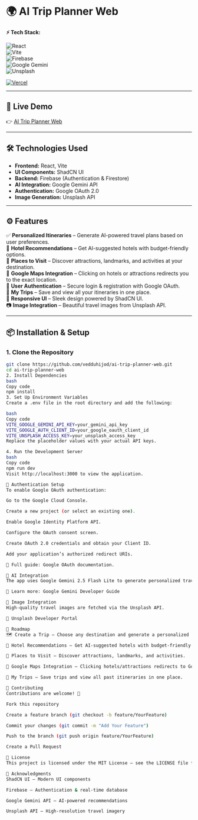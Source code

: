 # 🌍 AI Trip Planner Web  

**⚡ Tech Stack:**  

![React](https://img.shields.io/badge/React-20232A?style=for-the-badge&logo=react&logoColor=61DAFB)  
![Vite](https://img.shields.io/badge/Vite-646CFF?style=for-the-badge&logo=vite&logoColor=white)  
![Firebase](https://img.shields.io/badge/Firebase-FFCA28?style=for-the-badge&logo=firebase&logoColor=black)  
![Google Gemini](https://img.shields.io/badge/Google%20Gemini-AI-blue?style=for-the-badge&logo=google)  
![Unsplash](https://img.shields.io/badge/Unsplash-000000?style=for-the-badge&logo=unsplash&logoColor=white)  

[![Vercel](https://img.shields.io/badge/Deploy%20on-Vercel-black?style=for-the-badge&logo=vercel)](https://vercel.com/)  

---

## 🚀 Live Demo  

👉 [AI Trip Planner Web](https://ai-trip-planner-web-inky.vercel.app/)  

---

## 🛠️ Technologies Used  

- **Frontend:** React, Vite  
- **UI Components:** ShadCN UI  
- **Backend:** Firebase (Authentication & Firestore)  
- **AI Integration:** Google Gemini API  
- **Authentication:** Google OAuth 2.0  
- **Image Generation:** Unsplash API  

---

## ⚙️ Features  

✅ **Personalized Itineraries** – Generate AI-powered travel plans based on user preferences.  
🏨 **Hotel Recommendations** – Get AI-suggested hotels with budget-friendly options.  
🎡 **Places to Visit** – Discover attractions, landmarks, and activities at your destination.  
🔗 **Google Maps Integration** – Clicking on hotels or attractions redirects you to the exact location.  
🔐 **User Authentication** – Secure login & registration with Google OAuth.  
💾 **My Trips** – Save and view all your itineraries in one place.  
📱 **Responsive UI** – Sleek design powered by ShadCN UI.  
📷 **Image Integration** – Beautiful travel images from Unsplash API.  

---

## 📦 Installation & Setup  

### 1. Clone the Repository  
```bash
git clone https://github.com/vedduhijod/ai-trip-planner-web.git
cd ai-trip-planner-web
2. Install Dependencies
bash
Copy code
npm install
3. Set Up Environment Variables
Create a .env file in the root directory and add the following:

bash
Copy code
VITE_GOOGLE_GEMINI_API_KEY=your_gemini_api_key
VITE_GOOGLE_AUTH_CLIENT_ID=your_google_oauth_client_id
VITE_UNSPLASH_ACCESS_KEY=your_unsplash_access_key
Replace the placeholder values with your actual API keys.

4. Run the Development Server
bash
Copy code
npm run dev
Visit http://localhost:3000 to view the application.

🔐 Authentication Setup
To enable Google OAuth authentication:

Go to the Google Cloud Console.

Create a new project (or select an existing one).

Enable Google Identity Platform API.

Configure the OAuth consent screen.

Create OAuth 2.0 credentials and obtain your Client ID.

Add your application’s authorized redirect URIs.

📖 Full guide: Google OAuth documentation.

🧠 AI Integration
The app uses Google Gemini 2.5 Flash Lite to generate personalized travel itineraries.

🔗 Learn more: Google Gemini Developer Guide

📸 Image Integration
High-quality travel images are fetched via the Unsplash API.

🔗 Unsplash Developer Portal

🚧 Roadmap
🗺️ Create a Trip – Choose any destination and generate a personalized itinerary.

🏨 Hotel Recommendations – Get AI-suggested hotels with budget-friendly options.

🎡 Places to Visit – Discover attractions, landmarks, and activities.

🔗 Google Maps Integration – Clicking hotels/attractions redirects to Google Maps.

💾 My Trips – Save trips and view all past itineraries in one place.

🤝 Contributing
Contributions are welcome! 🎉

Fork this repository

Create a feature branch (git checkout -b feature/YourFeature)

Commit your changes (git commit -m "Add Your Feature")

Push to the branch (git push origin feature/YourFeature)

Create a Pull Request

📄 License
This project is licensed under the MIT License – see the LICENSE file for details.

📣 Acknowledgments
ShadCN UI – Modern UI components

Firebase – Authentication & real-time database

Google Gemini API – AI-powered recommendations

Unsplash API – High-resolution travel imagery
